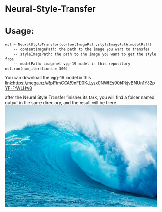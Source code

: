 # Neural-Style-Transfer
# Usage: 
	nst = NeuralStyleTransfer(contentImagePath,styleImagePath,modelPath)
		-- contentImagePath: the path to the image you want to transfer
		-- styleImagePath: the path to the image you want to get the style from
		-- modelPath: imagenet vgg-19 model in this repository
	nst.run(num_iterations = 300)
You can download the vgg-19 model in this link:https://mega.nz/#!pIFimCCA!9nFD0KJ_ysx0NWfEs90bPkjvBMUn1Y82pYF-FrWLHw8

after the Neural Style Transfer finishes its task, you will find a folder named output in the same directory, and the result will be there.
![alt text](content.jpg)